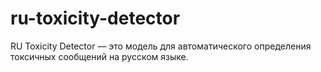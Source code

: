 # ru-toxicity-detector
RU Toxicity Detector — это модель для автоматического определения токсичных сообщений на русском языке. 
